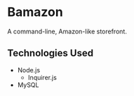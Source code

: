 # Bamazon
A command-line, Amazon-like storefront.
## Technologies Used
- Node.js
    - Inquirer.js
- MySQL